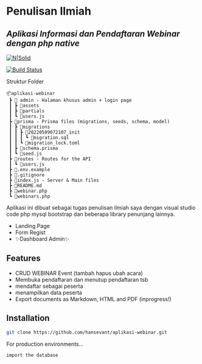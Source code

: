 # Penulisan Ilmiah

## _Aplikasi Informasi dan Pendaftaran Webinar dengan php native_

[![N|Solid](https://cldup.com/dTxpPi9lDf.thumb.png)](https://nodesource.com/products/nsolid)

[![Build Status](https://travis-ci.org/joemccann/dillinger.svg?branch=master)](https://travis-ci.org/joemccann/dillinger)

Struktur Folder

```
📦aplikasi-webinar
 ┣ 📂 admin - Halaman khusus admin + login page
 ┃ ┣ 📂assets
 ┃ ┣ 📂partials
 ┃ ┗ 📜users.js
 ┣ 📂prisma - Prisma files (migrations, seeds, schema, model)
 ┃ ┣ 📂migrations
 ┃ ┃ ┣ 📂20220509072107_init
 ┃ ┃ ┃ ┗ 📜migration.sql
 ┃ ┃ ┗ 📜migration_lock.toml
 ┃ ┣ 📜schema.prisma
 ┃ ┗ 📜seed.js
 ┣ 📂routes - Routes for the API
 ┃ ┗ 📜users.js
 ┣ 📜.env.example
 ┣ 📜.gitignore
 ┣ 📜index.js - Server & Main files
 ┣ 📜README.md
 ┣ 📜webinar.php
 ┗ 📜webinars.php
```

Aplikasi ini dibuat sebagai tugas penulisan ilmiah saya dengan visual studio code php mysql bootstrap dan beberapa library penunjang lainnya.

- Landing Page
- Form Regist
- ✨Dashboard Admin✨

## Features

- CRUD WEBINAR Event (tambah hapus ubah acara)
- Membuka pendaftaran dan menutup pendaftaran tsb
- mendaftar sebagai peserta
- menampilkan data peserta
- Export documents as Markdown, HTML and PDF (inprogress!)

## Installation

```sh
git clone https://github.com/hansevant/aplikasi-webinar.git
```

For production environments...

```sh
import the database
```
